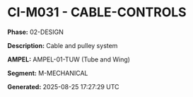 # CI-M031 - CABLE-CONTROLS

**Phase:** 02-DESIGN

**Description:** Cable and pulley system

**AMPEL:** AMPEL-01-TUW (Tube and Wing)

**Segment:** M-MECHANICAL

**Generated:** 2025-08-25 17:27:29 UTC
